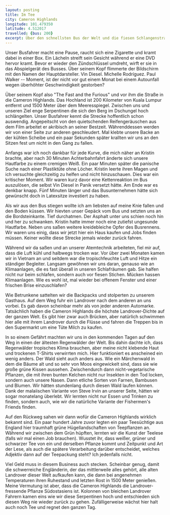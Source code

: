```yaml
---
layout: posting
title: Im Tee
city: Cameron Highlands
longitude: 101.479350
latitude: 4.512017
travelled: {bus: 200}
excerpt: Über den schnellsten Bus der Welt und die fiesen Schlangenstraßen, als auch die Armee der Landrover und fleischfressende Pflanzen.
---
```


Unser Busfahrer macht eine Pause, raucht sich eine Zigarette und kramt dabei in einer Box. Ein Lächeln streift sein Gesicht während er eine DVD hervor kramt. Bevor er wieder den Zündschlüssel umdreht, wirft er sie in das Abspielgerät des Busses. Über seinem Kopf flimmerte der Bildschirm mit den Namen der Hauptdarsteller. Vin Diesel. Michelle Rodríguez. Paul Walker -- Moment, ist der nicht vor gut einem Monat bei einem Autounfall wegen überhöhter Geschwindigkeit gestorben? 

Über seinem Kopf also "The Fast and the Furious" und vor ihm die Straße in die Cameron Highlands. Das Hochland ist 200 Kilometer von Kuala Lumpur entfernt und 1500 Meter über dem Meeresspiegel. Zwischen uns und unseren Ziel enge Serpentinen die sich den Berg im Dschungel hoch schlängelten. Unser Busfahrer kennt die Strecke hoffentlich schon auswendig. Angepeitscht von den quietschenden Reifengeräuschen aus dem Film arbeitet er akribisch an seiner Bestzeit. Währenddessen werden wir von einer Seite zur anderen geschleudert. Mal klebte unsere Backe an der kühlen Scheibe und ein paar Sekunden später krallten wir uns an den Sitzen fest um nicht in den Gang zu fallen. 

Anfangs war ich noch dankbar für jede Kurve, die mich näher an Kristin brachte, aber nach 30 Minuten Achterbahnfahrt änderte sich unsere Hautfarbe zu einem cremigen Weiß. Ein paar Minuten später die panische Suche nach einer Plastiktüte ohne Löcher. Kristin leerte ihren Magen und ich versuchte gleichzeitig zu helfen und nicht hinzuschauen. Dies war ein kritischer Moment. Wir waren kurz davor eine Kettenreaktion im Bus auszulösen, die selbst Vin Diesel in Panik versetzt hätte. Am Ende war es denkbar knapp. Fünf Minuten länger und das Busunternehmen hätte sich gewünscht doch in Latexsitze investiert zu haben. 

Als wir aus den Bus stiegen wollte ich am liebsten auf meine Knie fallen und den Boden küssen. Wir hievten unser Gepäck vom Bus und setzten uns an die Bordsteinkante. Tief durchatmen. Der Asphalt unter uns schien noch hin und her zu schwanken. Kristin hatte immer noch eine zutiefst ungesunde Hautfarbe. Neben uns saßen weitere kreidebleiche Opfer des Busrennens. Wir waren uns einig, dass wir jetzt hier ein Haus kaufen und Jobs finden müssen. Keiner wollte diese Strecke jemals wieder zurück fahren.

Während wir da saßen und an unserer Atemtechnik arbeiteten, fiel mir auf, dass die Luft kühl und halbwegs trocken war. Vor über zwei Monaten kamen wir in Vietnam an und seitdem war die tropischfeuchte Luft und Hitze ein ständiger Begleiter. Langsam gewöhnen wir uns daran, genauso wie an Klimaanlagen, die es fast überall in unseren Schlafräumen gab. Sie halfen nicht nur beim schlafen, sondern auch vor fiesen Stichen. Mücken hassen Klimaanlagen. Wie es wohl ist, mal wieder bei offenem Fenster und einer frischen Brise einzuschlafen? 

Wie Betrunkene sattelten wir die Backpacks und stolperten zu unserem Gasthaus. Auf dem Weg fuhr ein Landrover nach dem anderen an uns vorbei. Es gab davon scheinbar mehr als von jeder anderen Automarke. Tatsächlich haben die Cameron Highlands die höchste Landrover-Dichte auf der ganzen Welt. Es gibt hier zwar auch Brücken, aber natürlich schwimmen hier alle mit ihrem Landrover durch die Flüsse und fahren die Treppen bis in den Supermarkt um eine Tüte Milch zu kaufen. 

In so einem Gefährt machten wir uns in den kommenden Tagen auf den Weg in einen der ältesten Regenwälder der Welt. Bis dahin dachte ich, dass Regenwälder tropisches Klima brauchen, aber meine nicht klebende Haut und trockenen T-Shirts verwirrten mich. Hier funktioniert es anscheined ein wenig anders. Der Wald sieht auch anders aus. Wie ein Märchenwald in dem die Bäume alt und so sehr von Moos eingewickelt sind, dass sie wie große grüne Kissen aussehen. Zwischendurch dann nicht-vegetarische Pflanzen, die mit ihren bunten Kelchen nicht nur Insekten in den Tod locken, sondern auch unsere Nasen. Dann etliche Sorten von Farnen, Bambusen und Blumen. Wir hätten stundenlang durch diesen Wald laufen können. Dank der malaiischen Variante von Steve Irvin an unserer Seite, hätten wir sogar monatelang überlebt. Wir lernten nicht nur Essen und Trinken zu finden, sondern auch, wie wir die natürliche Variante der Fishermen's Friends finden.

Auf den Rückweg sahen wir dann wofür die Cameron Highlands wirklich bekannt sind. Ein paar hundert Jahre zuvor legten ein paar Teesüchtige aus England hier traumhaft grüne Hügellandschaften von Teepflanzen an. Während wir zwischen dem Grün hüpften, lernten wir die Kunst der Teelese (falls wir mal einen Job brauchen). Wusstet ihr, dass weißer, grüner und schwarzer Tee von ein und derselben Pflanze kommt und Zeitpunkt und Art der Lese, als auch die spätere Verarbeitung darüber entscheidet, welches Adjektiv dann auf der Teepackung steht? Ich jedenfalls nicht. 

Viel Geld muss in diesem Business auch stecken. Scheinbar genug, damit die schwerreiche Engländerin, der das mittlerweile alles gehört, alle alten Landrover dieser Welt aufkaufen kann, die dann bei angenehmen Temperaturen ihren Ruhestand und letzten Rost in 1500 Meter genießen. Meine Vermutung ist aber, dass die Cameron Highlands die Landrover-fressende Pflanze Südostasiens ist. Kolonnen von bleichen Landrover Fahrern kamen eins wie wir diese Serpentinen hoch und entschieden sich diesen Weg nie wieder zurück zu gehen. Zufälligerweise wächst hier halt auch noch Tee und regnet den ganzen Tag.